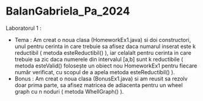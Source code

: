# BalanGabriela_Pa_2024

Laboratorul 1 :
 - Tema :
   Am creat o noua clasa (HomeworkEx1.java) si doi constructori, unul pentru cerinta in care trebuie sa afisez daca numarul inserat este k reductibil ( metoda 
   esteReductibil() ), iar celalalt pentru cerinta in care trebuie sa zic daca numerele din intervalul [a,b] sunt k reductibile ( metoda esteValid() folosește un obiect 
   nou HomeworkEx1 pentru fiecare număr verificat, cu scopul de a apela metoda esteReductibil() ).
 - Bonus :
   Am creat o noua clasa (BonusEx1.java) si am reusit sa rezolv doar prima parte, sa afisez matricea de adiacenta pentru un wheel graph cu n noduri ( metoda 
   WhellGraph() ).
   
  
   
